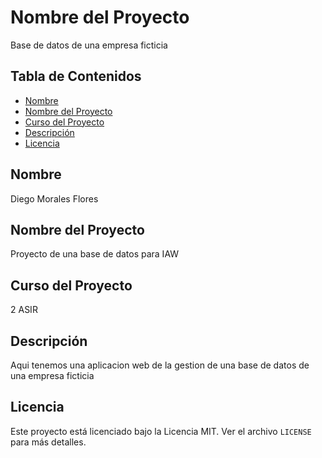 # Nombre del Proyecto
Base de datos de una empresa ficticia

## Tabla de Contenidos
- [Nombre](#nombre)
- [Nombre del Proyecto](#nombre-del-proyecto)
- [Curso del Proyecto](#curso-del-proyecto)
- [Descripción](#descripción)
- [Licencia](#licencia)

## Nombre
Diego Morales Flores

## Nombre del Proyecto
Proyecto de una base de datos para IAW

## Curso del Proyecto
2 ASIR

## Descripción
Aqui tenemos una aplicacion web de la gestion de una base de datos de una empresa ficticia

## Licencia

Este proyecto está licenciado bajo la Licencia MIT. Ver el archivo `LICENSE` para más detalles.
